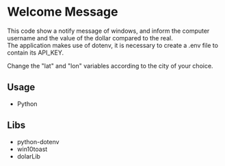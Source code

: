 # Welcome Message

This code show a notify message of windows, and inform the computer username and the value of the dollar compared to the real.  
The application makes use of dotenv, it is necessary to create a .env file to contain its API_KEY.  

Change the "lat" and "lon" variables according to the city of your choice.  

## Usage
* Python

## Libs
* python-dotenv  
* win10toast  
* dolarLib  
